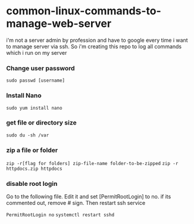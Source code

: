 # common-linux-commands-to-manage-web-server
i'm not a server admin by profession and have to google every time i want to manage server via ssh. So i'm creating this repo to log all commands which i run on my server

<h3>Change user password</h3>
<code>sudo passwd [username]</code>
<h3>Install Nano</h3>
<code>sudo yum install nano</code>

<h3>get file or directory size</h3>
<code>sudo du -sh /var</code>

<h3>zip a file or folder</h3>
<code>zip -r[flag for folders] zip-file-name folder-to-be-zipped</code>
<code>zip -r httpdocs.zip httpdocs</code>

<h3>disable root login</h3>
<p>Go to the following file. Edit it and set [PermitRootLogin] to no. if its commented out, remove # sign. Then restart ssh service</p>
<code>PermitRootLogin no</code>
<code>systemctl restart sshd</code>

